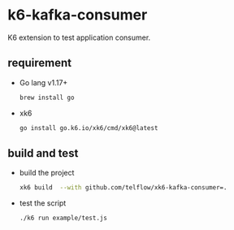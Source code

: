 # k6-kafka-consumer

K6 extension to test application consumer.

## requirement

- Go lang v1.17+
  ```bash
  brew install go
  ```
- xk6
  ```bash
  go install go.k6.io/xk6/cmd/xk6@latest
  ```

## build and test

- build the project
  ```bash
  xk6 build  --with github.com/telflow/xk6-kafka-consumer=.
  ```
- test the script
  ```bash
  ./k6 run example/test.js
  ```
